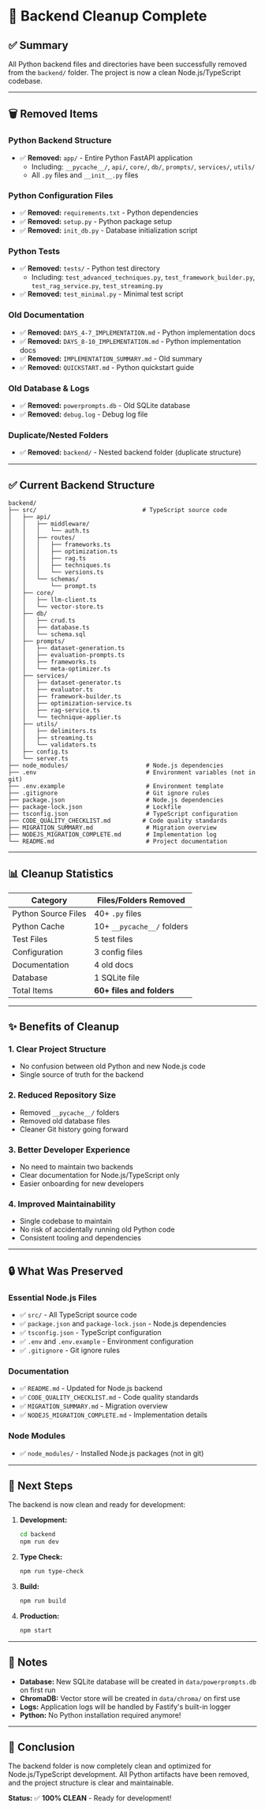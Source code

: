 # 🧹 Backend Cleanup Complete

## ✅ Summary

All Python backend files and directories have been successfully removed from the `backend/` folder. The project is now a clean Node.js/TypeScript codebase.

---

## 🗑️ Removed Items

### Python Backend Structure

- ✅ **Removed:** `app/` - Entire Python FastAPI application
  - Including: `__pycache__/`, `api/`, `core/`, `db/`, `prompts/`, `services/`, `utils/`
  - All `.py` files and `__init__.py` files

### Python Configuration Files

- ✅ **Removed:** `requirements.txt` - Python dependencies
- ✅ **Removed:** `setup.py` - Python package setup
- ✅ **Removed:** `init_db.py` - Database initialization script

### Python Tests

- ✅ **Removed:** `tests/` - Python test directory
  - Including: `test_advanced_techniques.py`, `test_framework_builder.py`, `test_rag_service.py`, `test_streaming.py`
- ✅ **Removed:** `test_minimal.py` - Minimal test script

### Old Documentation

- ✅ **Removed:** `DAYS_4-7_IMPLEMENTATION.md` - Python implementation docs
- ✅ **Removed:** `DAYS_8-10_IMPLEMENTATION.md` - Python implementation docs
- ✅ **Removed:** `IMPLEMENTATION_SUMMARY.md` - Old summary
- ✅ **Removed:** `QUICKSTART.md` - Python quickstart guide

### Old Database & Logs

- ✅ **Removed:** `powerprompts.db` - Old SQLite database
- ✅ **Removed:** `debug.log` - Debug log file

### Duplicate/Nested Folders

- ✅ **Removed:** `backend/` - Nested backend folder (duplicate structure)

---

## ✅ Current Backend Structure

```
backend/
├── src/                              # TypeScript source code
│   ├── api/
│   │   ├── middleware/
│   │   │   └── auth.ts
│   │   ├── routes/
│   │   │   ├── frameworks.ts
│   │   │   ├── optimization.ts
│   │   │   ├── rag.ts
│   │   │   ├── techniques.ts
│   │   │   └── versions.ts
│   │   └── schemas/
│   │       └── prompt.ts
│   ├── core/
│   │   ├── llm-client.ts
│   │   └── vector-store.ts
│   ├── db/
│   │   ├── crud.ts
│   │   ├── database.ts
│   │   └── schema.sql
│   ├── prompts/
│   │   ├── dataset-generation.ts
│   │   ├── evaluation-prompts.ts
│   │   ├── frameworks.ts
│   │   └── meta-optimizer.ts
│   ├── services/
│   │   ├── dataset-generator.ts
│   │   ├── evaluator.ts
│   │   ├── framework-builder.ts
│   │   ├── optimization-service.ts
│   │   ├── rag-service.ts
│   │   └── technique-applier.ts
│   ├── utils/
│   │   ├── delimiters.ts
│   │   ├── streaming.ts
│   │   └── validators.ts
│   ├── config.ts
│   └── server.ts
├── node_modules/                      # Node.js dependencies
├── .env                               # Environment variables (not in git)
├── .env.example                       # Environment template
├── .gitignore                         # Git ignore rules
├── package.json                       # Node.js dependencies
├── package-lock.json                  # Lockfile
├── tsconfig.json                      # TypeScript configuration
├── CODE_QUALITY_CHECKLIST.md         # Code quality standards
├── MIGRATION_SUMMARY.md               # Migration overview
├── NODEJS_MIGRATION_COMPLETE.md       # Implementation log
└── README.md                          # Project documentation
```

---

## 📊 Cleanup Statistics

| Category            | Files/Folders Removed      |
| ------------------- | -------------------------- |
| Python Source Files | 40+ `.py` files            |
| Python Cache        | 10+ `__pycache__/` folders |
| Test Files          | 5 test files               |
| Configuration       | 3 config files             |
| Documentation       | 4 old docs                 |
| Database            | 1 SQLite file              |
| Total Items         | **60+ files and folders**  |

---

## ✨ Benefits of Cleanup

### 1. **Clear Project Structure**

- No confusion between old Python and new Node.js code
- Single source of truth for the backend

### 2. **Reduced Repository Size**

- Removed `__pycache__/` folders
- Removed old database files
- Cleaner Git history going forward

### 3. **Better Developer Experience**

- No need to maintain two backends
- Clear documentation for Node.js/TypeScript only
- Easier onboarding for new developers

### 4. **Improved Maintainability**

- Single codebase to maintain
- No risk of accidentally running old Python code
- Consistent tooling and dependencies

---

## 🔒 What Was Preserved

### Essential Node.js Files

- ✅ `src/` - All TypeScript source code
- ✅ `package.json` and `package-lock.json` - Node.js dependencies
- ✅ `tsconfig.json` - TypeScript configuration
- ✅ `.env` and `.env.example` - Environment configuration
- ✅ `.gitignore` - Git ignore rules

### Documentation

- ✅ `README.md` - Updated for Node.js backend
- ✅ `CODE_QUALITY_CHECKLIST.md` - Code quality standards
- ✅ `MIGRATION_SUMMARY.md` - Migration overview
- ✅ `NODEJS_MIGRATION_COMPLETE.md` - Implementation details

### Node Modules

- ✅ `node_modules/` - Installed Node.js packages (not in git)

---

## 🎯 Next Steps

The backend is now clean and ready for development:

1. **Development:**

   ```bash
   cd backend
   npm run dev
   ```

2. **Type Check:**

   ```bash
   npm run type-check
   ```

3. **Build:**

   ```bash
   npm run build
   ```

4. **Production:**
   ```bash
   npm start
   ```

---

## 📝 Notes

- **Database:** New SQLite database will be created in `data/powerprompts.db` on first run
- **ChromaDB:** Vector store will be created in `data/chroma/` on first use
- **Logs:** Application logs will be handled by Fastify's built-in logger
- **Python:** No Python installation required anymore!

---

## 🎉 Conclusion

The backend folder is now completely clean and optimized for Node.js/TypeScript development. All Python artifacts have been removed, and the project structure is clear and maintainable.

**Status:** ✅ **100% CLEAN** - Ready for development!
